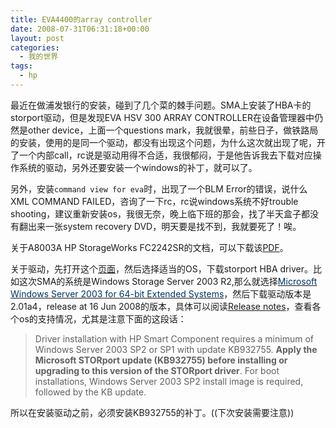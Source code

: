 ```yaml
---
title: EVA4400的array controller
date: 2008-07-31T06:31:18+00:00
layout: post
categories:
  - 我的世界
tags:
  - hp
---
```


最近在做浦发银行的安装，碰到了几个菜的棘手问题。SMA上安装了HBA卡的storport驱动，但是发现EVA HSV 300 ARRAY CONTROLLER在设备管理器中仍然是other device，上面一个questions mark，我就很晕，前些日子，做铁路局的安装，使用的是同一个驱动，都没有出现这个问题，为什么这次就出现了呢，开了一个内部call，rc说是驱动用得不合适，我很郁闷，于是他告诉我去下载对应操作系统的驱动，另外还要安装一个windows的补丁，就可以了。

另外，安装`command view for eva`时，出现了一个BLM Error的错误，说什么XML COMMAND FAILED，咨询了一下rc，rc说windows系统不好trouble shooting，建议重新安装os，我很无奈，晚上临下班的那会，找了半天盒子都没有翻出来一张system recovery DVD，明天要是找不到，我就要死了！唉。

关于A8003A HP StorageWorks FC2242SR的文档，可以下载该[PDF](http://docs.hp.com/en/9325/sw_a8002a_a8003a_ig.pdf)。

关于驱动，先打开这个[页面](http://h20000.www2.hp.com/bizsupport/TechSupport/DriverDownload.jsp?prodNameId=1143907&lang=en&cc=us&prodTypeId=12169&prodSeriesId=1809835&taskId=135)，然后选择适当的OS，下载storport HBA driver。比如这次SMA的系统是Windows Storage Server 2003 R2,那么就选择[<span style="color: #003366;">Microsoft Windows Server 2003 for 64-bit Extended Systems</span>](http://h20000.www2.hp.com/bizsupport/TechSupport/SoftwareDescription.jsp?lang=en&cc=us&prodTypeId=12169&prodSeriesId=1809835&prodNameId=1143907&swEnvOID=1113&swLang=8&mode=2&taskId=135&swItem=co-61255-1)，然后下载驱动版本是2.01a4，release at 16 Jun 2008的版本，具体可以阅读[Release notes](http://h20000.www2.hp.com/bizsupport/TechSupport/SoftwareDescription.jsp?lang=en&cc=us&prodTypeId=12169&prodSeriesId=1809835&swItem=co-61255-1&prodNameId=1143907&swEnvOID=1113&swLang=8&taskId=135&mode=4&idx=0)，查看各个os的支持情况，尤其是注意下面的这段话：
<!--more-->
> Driver installation with HP Smart Component requires a minimum of Windows Server 2003 SP2 or SP1 with update KB932755. <strong>Apply the Microsoft STORport update (KB932755) before installing or upgrading to this version of the STORport driver</strong>. For boot installations, Windows Server 2003 SP2 install image is required, followed by the KB update.

所以在安装驱动之前，必须安装KB932755的补丁。((下次安装需要注意))